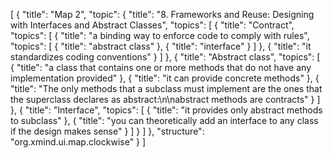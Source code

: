 [
  {
    "title": "Map 2",
    "topic": {
      "title": "8. Frameworks and Reuse: Designing with Interfaces and Abstract Classes",
      "topics": [
        {
          "title": "Contract",
          "topics": [
            {
              "title": "a binding way to enforce code to comply with rules",
              "topics": [
                {
                  "title": "abstract class"
                },
                {
                  "title": "interface"
                }
              ]
            },
            {
              "title": "it standardizes coding conventions"
            }
          ]
        },
        {
          "title": "Abstract class",
          "topics": [
            {
              "title": "a class that contains one or more methods that do not have any implementation provided"
            },
            {
              "title": "it can provide concrete methods"
            },
            {
              "title": "The only methods that a subclass must implement are the ones that the superclass declares as abstract:\n\nabstract methods are contracts"
            }
          ]
        },
        {
          "title": "Interface",
          "topics": [
            {
              "title": "it provides only abstract methods to subclass"
            },
            {
              "title": "you can theoretically add an interface to any class if the design makes sense"
            }
          ]
        }
      ]
    },
    "structure": "org.xmind.ui.map.clockwise"
  }
]